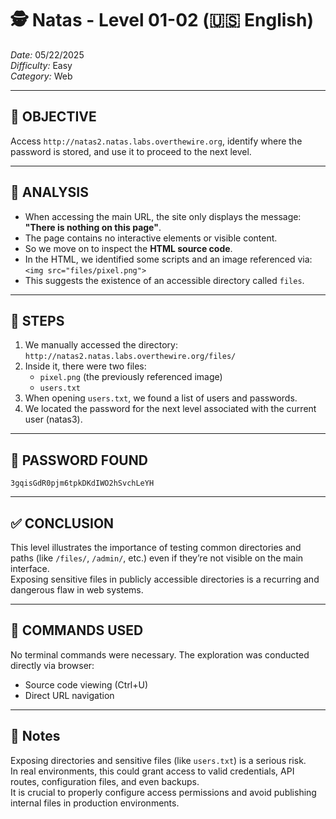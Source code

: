 # 🕵️ Natas - Level 01-02 (🇺🇸 English)  
*Date:* 05/22/2025  
*Difficulty:* Easy  
*Category:* Web

---

## 🎯 OBJECTIVE

Access `http://natas2.natas.labs.overthewire.org`, identify where the password is stored, and use it to proceed to the next level.

---

## 🔎 ANALYSIS

- When accessing the main URL, the site only displays the message:  
  **"There is nothing on this page"**.
- The page contains no interactive elements or visible content.
- So we move on to inspect the **HTML source code**.
- In the HTML, we identified some scripts and an image referenced via:  
  `<img src="files/pixel.png">`
- This suggests the existence of an accessible directory called `files`.

---

## 🧱 STEPS

1. We manually accessed the directory:  
   `http://natas2.natas.labs.overthewire.org/files/`
2. Inside it, there were two files:  
   - `pixel.png` (the previously referenced image)  
   - `users.txt`
3. When opening `users.txt`, we found a list of users and passwords.
4. We located the password for the next level associated with the current user (natas3).

---

## 🔑 PASSWORD FOUND

```
3gqisGdR0pjm6tpkDKdIWO2hSvchLeYH
```

---

## ✅ CONCLUSION

This level illustrates the importance of testing common directories and paths (like `/files/`, `/admin/`, etc.) even if they’re not visible on the main interface.  
Exposing sensitive files in publicly accessible directories is a recurring and dangerous flaw in web systems.

---

## 🧪 COMMANDS USED

No terminal commands were necessary. The exploration was conducted directly via browser:

- Source code viewing (Ctrl+U)  
- Direct URL navigation

---

## 🧠 Notes

Exposing directories and sensitive files (like `users.txt`) is a serious risk.  
In real environments, this could grant access to valid credentials, API routes, configuration files, and even backups.  
It is crucial to properly configure access permissions and avoid publishing internal files in production environments.
